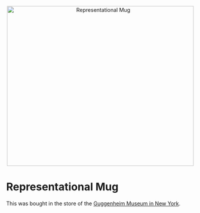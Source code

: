 <p align="center"><img title="Representational Mug" src="https://media.eagereyes.org/media/attachments/Guggenheim_Mug.jpg" alt="Representational Mug" width="500" height="429" /></p>

# Representational Mug

This was bought in the store of the <a href="http://en.wikipedia.org/wiki/Solomon_R._Guggenheim_Museum">Guggenheim Museum in New York</a>.
